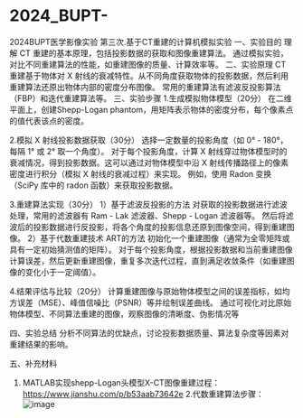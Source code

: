 # 2024_BUPT-
2024BUPT医学影像实验
第三次.基于CT重建的计算机模拟实验
一、实验目的
理解 CT 重建的基本原理，包括投影数据的获取和图像重建算法。
通过模拟实验，对比不同重建算法的性能，如重建图像的质量、计算效率等。
二、实验原理
CT 重建基于物体对 X 射线的衰减特性。从不同角度获取物体的投影数据，然后利用重建算法还原出物体内部的密度分布图像。
常用的重建算法有滤波反投影算法（FBP）和迭代重建算法等。
三、实验步骤
1.生成模拟物体模型（20分）
在二维平面上，创建Shepp-Logan phantom，用矩阵表示物体的密度分布，每个像素点的值代表该点的密度。

2.模拟 X 射线投影数据获取（30分）
选择一定数量的投影角度（如 0° - 180°，每隔 1° 或 2° 取一个角度）。
对于每个投影角度，计算 X 射线穿过物体模型时的衰减情况，得到投影数据。这可以通过对物体模型中沿 X 射线传播路径上的像素密度进行积分（模拟 X 射线的衰减过程）来实现。
例如，使用 Radon 变换（SciPy 库中的 radon 函数）来获取投影数据。

3.重建算法实现（30分）
1）基于滤波反投影的方法
对获取的投影数据进行滤波处理，常用的滤波器有 Ram - Lak 滤波器、Shepp - Logan 滤波器等。
然后将滤波后的投影数据进行反投影，将各个角度的投影信息还原到图像空间，得到重建图像。
2）基于代数重建技术 ART的方法
初始化一个重建图像（通常为全零矩阵或具有一定初始猜测值的矩阵）。
对于每个投影角度，根据投影数据和当前重建图像计算误差，然后更新重建图像，重复多次迭代过程，直到满足收敛条件（如重建图像的变化小于一定阈值）。

4.结果评估与比较（20分）
计算重建图像与原始物体模型之间的误差指标，如均方误差（MSE）、峰值信噪比（PSNR）等并绘制误差曲线。
通过可视化对比原始物体模型、不同算法重建的图像，观察图像的清晰度、伪影情况等

四、实验总结
分析不同算法的优缺点，讨论投影数据质量、算法复杂度等因素对重建结果的影响。

五、补充材料
1. MATLAB实现shepp-Logan头模型X-CT图像重建过程：https://www.jianshu.com/p/b53aab73642e
2.代数重建算法步骤：
![image](https://github.com/user-attachments/assets/ab97f929-196c-4cff-a7c1-8851c99d703a)














